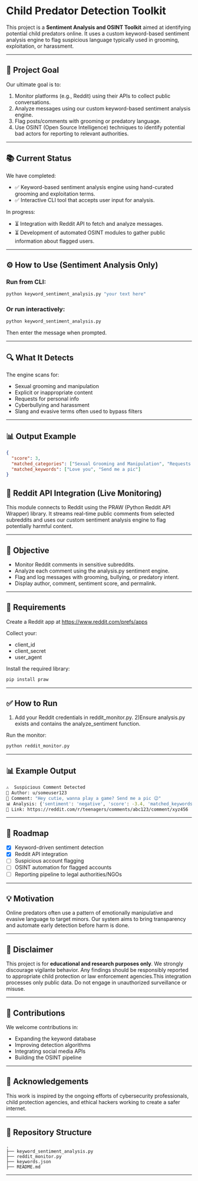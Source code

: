 # Child Predator Detection Toolkit

This project is a **Sentiment Analysis and OSINT Toolkit** aimed at identifying potential child predators online. It uses a custom keyword-based sentiment analysis engine to flag suspicious language typically used in grooming, exploitation, or harassment.

---

## 🚀 Project Goal

Our ultimate goal is to:

1. Monitor platforms (e.g., Reddit) using their APIs to collect public conversations.
2. Analyze messages using our custom keyword-based sentiment analysis engine.
3. Flag posts/comments with grooming or predatory language.
4. Use OSINT (Open Source Intelligence) techniques to identify potential bad actors for reporting to relevant authorities.

---

## 📚 Current Status

We have completed:

* ✅ Keyword-based sentiment analysis engine using hand-curated grooming and exploitation terms.
* ✅ Interactive CLI tool that accepts user input for analysis.

In progress:

* ⏳ Integration with Reddit API to fetch and analyze messages.
* ⏳ Development of automated OSINT modules to gather public information about flagged users.

---

## ⚙️ How to Use (Sentiment Analysis Only)

### Run from CLI:

```bash
python keyword_sentiment_analysis.py "your text here"
```

### Or run interactively:

```bash
python keyword_sentiment_analysis.py
```

Then enter the message when prompted.

---

## 🔍 What It Detects

The engine scans for:

* Sexual grooming and manipulation
* Explicit or inappropriate content
* Requests for personal info
* Cyberbullying and harassment
* Slang and evasive terms often used to bypass filters

---

## 📊 Output Example

```json
{
  "score": 3,
  "matched_categories": ["Sexual Grooming and Manipulation", "Requests for Personal Information"],
  "matched_keywords": ["Love you", "Send me a pic"]
}
```

## 🔗 Reddit API Integration (Live Monitoring)

This module connects to Reddit using the PRAW (Python Reddit API Wrapper) library. It streams real-time public comments from selected subreddits and uses our custom sentiment analysis engine to flag potentially harmful content.

---

## 🎯 Objective

* Monitor Reddit comments in sensitive subreddits.
* Analyze each comment using the analysis.py sentiment engine.
* Flag and log messages with grooming, bullying, or predatory intent.
* Display author, comment, sentiment score, and permalink.

---

## 🧰 Requirements

Create a Reddit app at https://www.reddit.com/prefs/apps

Collect your:
  * client_id
  * client_secret
  * user_agent

Install the required library:

```bash
pip install praw
```

---

## ✅ How to Run

1) Add your Reddit credentials in reddit_monitor.py.
2)Ensure analysis.py exists and contains the analyze_sentiment function.

Run the monitor:

```bash
python reddit_monitor.py
```

---

## 📊 Example Output

```bash
⚠️  Suspicious Comment Detected
👤 Author: u/someuser123
💬 Comment: "Hey cutie, wanna play a game? Send me a pic 😉"
📊 Analysis: {'sentiment': 'negative', 'score': -3.4, 'matched_keywords': ['cutie', 'send me a pic']}
🔗 Link: https://reddit.com/r/teenagers/comments/abc123/comment/xyz456
```

---

## 📅 Roadmap

* [x] Keyword-driven sentiment detection
* [X] Reddit API integration
* [ ] Suspicious account flagging
* [ ] OSINT automation for flagged accounts
* [ ] Reporting pipeline to legal authorities/NGOs

---

## 💡 Motivation

Online predators often use a pattern of emotionally manipulative and evasive language to target minors. Our system aims to bring transparency and automate early detection before harm is done.

---

## 💼 Disclaimer

This project is for **educational and research purposes only**. We strongly discourage vigilante behavior. Any findings should be responsibly reported to appropriate child protection or law enforcement agencies.This integration processes only public data. Do not engage in unauthorized surveillance or misuse.

---

## 📢 Contributions

We welcome contributions in:

* Expanding the keyword database
* Improving detection algorithms
* Integrating social media APIs
* Building the OSINT pipeline

---

## 🙏 Acknowledgements

This work is inspired by the ongoing efforts of cybersecurity professionals, child protection agencies, and ethical hackers working to create a safer internet.

---

## 📁 Repository Structure

```
.
├── keyword_sentiment_analysis.py
├── reddit_monitor.py
├── keywords.json
├── README.md
```

---

